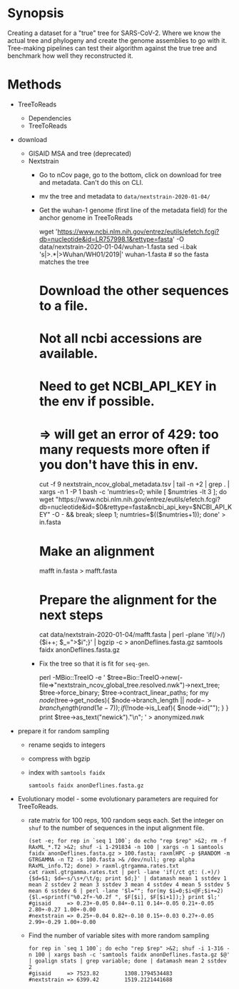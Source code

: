 # Synopsis

Creating a dataset for a "true" tree for SARS-CoV-2.
Where we know the actual tree and phylogeny and create the genome assemblies to go with it.
Tree-making pipelines can test their algorithm against the true tree
and benchmark how well they reconstructed it.

# Methods

* TreeToReads
  * Dependencies
  * TreeToReads
* download
  * GISAID MSA and tree (deprecated)
  * Nextstrain
    * Go to nCov page, go to the bottom, click on download for tree and metadata.  Can't do this on CLI.
    * mv the tree and metadata to `data/nextstrain-2020-01-04/`
    * Get the wuhan-1 genome (first line of the metadata field) for the anchor genome in TreeToReads
    
        wget 'https://www.ncbi.nlm.nih.gov/entrez/eutils/efetch.fcgi?db=nucleotide&id=LR757998.1&rettype=fasta' -O data/nextstrain-2020-01-04/wuhan-1.fasta
        sed -i.bak 's|>.*|>Wuhan/WH01/2019|' wuhan-1.fasta # so the fasta matches the tree
        # Download the other sequences to a file.
        # Not all ncbi accessions are available.
        # Need to get NCBI_API_KEY in the env if possible.
        #  => will get an error of 429: too many requests more often if you don't have this in env.
        cut -f 9 nextstrain_ncov_global_metadata.tsv | tail -n +2 | grep . | xargs -n 1 -P 1 bash -c 'numtries=0; while [ $numtries -lt 3 ]; do wget "https://www.ncbi.nlm.nih.gov/entrez/eutils/efetch.fcgi?db=nucleotide&id=$0&rettype=fasta&ncbi_api_key=$NCBI_API_KEY" -O - && break; sleep 1; numtries=$(($numtries+1)); done' > in.fasta
        # Make an alignment
        mafft in.fasta > mafft.fasta
        # Prepare the alignment for the next steps
        cat data/nextstrain-2020-01-04/mafft.fasta | perl -plane 'if(/>/){$i++; $_=">$i";}' | bgzip -c > anonDeflines.fasta.gz
        samtools faidx anonDeflines.fasta.gz

    * Fix the tree so that it is fit for `seq-gen`.

        perl -MBio::TreeIO -e '
          $tree=Bio::TreeIO->new(-file=>"nextstrain_ncov_global_tree.resolved.nwk")->next_tree; 
          $tree->force_binary; 
          $tree->contract_linear_paths; 
          for my $node($tree->get_nodes){
            $node->branch_length || $node->branch_length(rand(1e-7)); 
            if(!$node->is_Leaf){
              $node->id("");
            } 
          } 
          print $tree->as_text("newick")."\n";
        ' > anonymized.nwk

* prepare it for random sampling
  * rename seqids to integers
  * compress with bgzip
  * index with `samtools faidx`
  
        samtools faidx anonDeflines.fasta.gz

* Evolutionary model - some evolutionary parameters are required for TreeToReads.
  * rate matrix for 100 reps, 100 random seqs each. Set the integer on `shuf` to the number of sequences in the input alignment file.

        (set -e; for rep in `seq 1 100`; do echo "rep $rep" >&2; rm -f RAxML_*.T2 >&2; shuf -i 1-291834 -n 100 | xargs -n 1 samtools faidx anonDeflines.fasta.gz > 100.fasta; raxmlHPC -p $RANDOM -m GTRGAMMA -n T2 -s 100.fasta >& /dev/null; grep alpha RAxML_info.T2; done) > raxml.gtrgamma.rates.txt
        cat raxml.gtrgamma.rates.txt | perl -lane 'if(/ct gt: (.+)/){$d=$1; $d=~s/\s+/\t/g; print $d;}' | datamash mean 1 sstdev 1 mean 2 sstdev 2 mean 3 sstdev 3 mean 4 sstdev 4 mean 5 sstdev 5 mean 6 sstdev 6 | perl -lane '$l=""; for(my $i=0;$i<@F;$i+=2){$l.=sprintf("%0.2f+-%0.2f ", $F[$i], $F[$i+1]);} print $l;'
        #gisaid     => 0.23+-0.05 0.84+-0.11 0.14+-0.05 0.21+-0.05 2.80+-0.27 1.00+-0.00
        #nextstrain => 0.25+-0.04 0.82+-0.10 0.15+-0.03 0.27+-0.05 2.99+-0.29 1.00+-0.00

  * Find the number of variable sites with more random sampling

        for rep in `seq 1 100`; do echo "rep $rep" >&2; shuf -i 1-316 -n 100 | xargs bash -c 'samtools faidx anonDeflines.fasta.gz $@' | goalign stats | grep variable; done | datamash mean 2 sstdev 2
        #gisaid     => 7523.82        1308.1794534483
        #nextstrain => 6399.42        1519.2121441688

